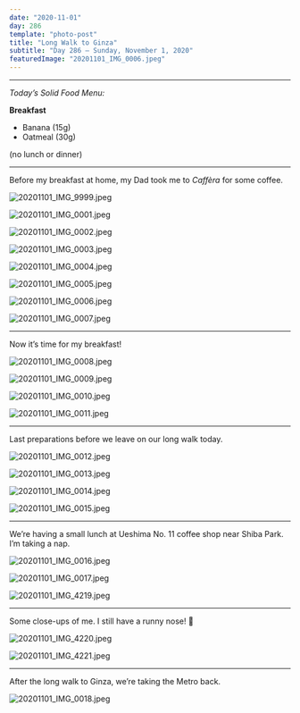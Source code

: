 ```yaml
---
date: "2020-11-01"
day: 286
template: "photo-post"
title: "Long Walk to Ginza"
subtitle: "Day 286 – Sunday, November 1, 2020"
featuredImage: "20201101_IMG_0006.jpeg"
---
```


<hr />

_Today’s Solid Food Menu:_

**Breakfast**

- Banana (15g)
- Oatmeal (30g)

(no lunch or dinner)

<hr />

Before my breakfast at home, my Dad took me to *Caffèra* for some coffee.

![20201101_IMG_9999.jpeg](20201101_IMG_9999.jpeg)

![20201101_IMG_0001.jpeg](20201101_IMG_0001.jpeg)

![20201101_IMG_0002.jpeg](20201101_IMG_0002.jpeg)

![20201101_IMG_0003.jpeg](20201101_IMG_0003.jpeg)

![20201101_IMG_0004.jpeg](20201101_IMG_0004.jpeg)

![20201101_IMG_0005.jpeg](20201101_IMG_0005.jpeg)

![20201101_IMG_0006.jpeg](20201101_IMG_0006.jpeg)

![20201101_IMG_0007.jpeg](20201101_IMG_0007.jpeg)

<hr />

Now it’s time for my breakfast!

![20201101_IMG_0008.jpeg](20201101_IMG_0008.jpeg)

![20201101_IMG_0009.jpeg](20201101_IMG_0009.jpeg)

![20201101_IMG_0010.jpeg](20201101_IMG_0010.jpeg)

![20201101_IMG_0011.jpeg](20201101_IMG_0011.jpeg)

<hr />

Last preparations before we leave on our long walk today.

![20201101_IMG_0012.jpeg](20201101_IMG_0012.jpeg)

![20201101_IMG_0013.jpeg](20201101_IMG_0013.jpeg)

![20201101_IMG_0014.jpeg](20201101_IMG_0014.jpeg)

![20201101_IMG_0015.jpeg](20201101_IMG_0015.jpeg)

<hr />

We’re having a small lunch at Ueshima No. 11 coffee shop near Shiba Park. I’m taking a nap.

![20201101_IMG_0016.jpeg](20201101_IMG_0016.jpeg)

![20201101_IMG_0017.jpeg](20201101_IMG_0017.jpeg)

![20201101_IMG_4219.jpeg](20201101_IMG_4219.jpeg)

<hr />

Some close-ups of me. I still have a runny nose! 🤧

![20201101_IMG_4220.jpeg](20201101_IMG_4220.jpeg)

![20201101_IMG_4221.jpeg](20201101_IMG_4221.jpeg)

<hr />

After the long walk to Ginza, we’re taking the Metro back.

![20201101_IMG_0018.jpeg](20201101_IMG_0018.jpeg)
